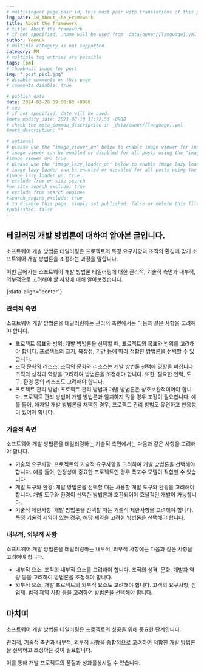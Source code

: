 ```yaml
---
# multilingual page pair id, this must pair with translations of this page. (This name must be unique)
lng_pair: id_About_The_Framework
title: About the framework
# title: About the framework
# if not specified, .name will be used from _data/owner/[language].yml
author: Yeonuk
# multiple category is not supported
category: PM
# multiple tag entries are possible
tags: [pm]
# thumbnail image for post
img: ":post_pic1.jpg"
# disable comments on this page
# comments_disable: true

# publish date
date: 2024-03-28 09:00:00 +0900
# seo
# if not specified, date will be used.
#meta_modify_date: 2021-08-10 11:32:53 +0900
# check the meta_common_description in _data/owner/[language].yml
#meta_description: ""

# optional
# please use the "image_viewer_on" below to enable image viewer for individual pages or posts (_posts/ or [language]/_posts folders).
# image viewer can be enabled or disabled for all posts using the "image_viewer_posts: true" setting in _data/conf/main.yml.
#image_viewer_on: true
# please use the "image_lazy_loader_on" below to enable image lazy loader for individual pages or posts (_posts/ or [language]/_posts folders).
# image lazy loader can be enabled or disabled for all posts using the "image_lazy_loader_posts: true" setting in _data/conf/main.yml.
#image_lazy_loader_on: true
# exclude from on site search
#on_site_search_exclude: true
# exclude from search engines
#search_engine_exclude: true
# to disable this page, simply set published: false or delete this file
#published: false
---
```


<!-- outline-start -->

## 테일러링 개발 방법론에 대하여 알아본 글입니다.

소프트웨어 개발 방법론 테일러링은 프로젝트의 특정 요구사항과 조직의 환경에 맞게 소프트웨어 개발 방법론을 조정하는 과정을 말합니다.

이번 글에서는 소프트웨어 개발 방법론 테일러링에 대한 관리적, 기술적 측면과 내부적, 외부적으로 고려해야 할 사항에 대해 알아보겠습니다.

{:data-align="center"}

<!-- outline-end -->

### 관리적 측면

소프트웨어 개발 방법론을 테일러링하는 관리적 측면에서는 다음과 같은 사항을 고려해야 합니다.

- 프로젝트 목표와 범위: 개발 방법론을 선택할 때, 프로젝트의 목표와 범위를 고려해야 합니다. 프로젝트의 크기, 복잡성, 기간 등에 따라 적합한 방법론을 선택할 수 있습니다.
- 조직 문화와 리소스: 조직의 문화와 리소스는 개발 방법론 선택에 영향을 미칩니다. 조직의 성격과 역량을 고려하여 방법론을 조정해야 합니다. 또한, 필요한 인력, 도구, 환경 등의 리소스도 고려해야 합니다.
- 프로젝트 관리 방법: 프로젝트 관리 방법과 개발 방법론은 상호보완적이어야 합니다. 프로젝트 관리 방법이 개발 방법론과 일치하지 않을 경우 조정이 필요합니다. 예를 들어, 애자일 개발 방법론을 채택한 경우, 프로젝트 관리 방법도 유연하고 반응성이 있어야 합니다.

### 기술적 측면

소프트웨어 개발 방법론을 테일러링하는 기술적 측면에서는 다음과 같은 사항을 고려해야 합니다.

- 기술적 요구사항: 프로젝트의 기술적 요구사항을 고려하여 개발 방법론을 선택해야 합니다. 예를 들어, 안정성이 중요한 프로젝트인 경우 폭포수 모델이 적합할 수 있습니다.
- 개발 도구와 환경: 개발 방법론을 선택할 때는 사용할 개발 도구와 환경을 고려해야 합니다. 개발 도구와 환경이 선택한 방법론과 호환되어야 효율적인 개발이 가능합니다.
- 기술적 제한사항: 개발 방법론을 선택할 때는 기술적 제한사항을 고려해야 합니다. 특정 기술적 제약이 있는 경우, 해당 제약을 고려한 방법론을 선택해야 합니다.

### 내부적, 외부적 사항

소프트웨어 개발 방법론을 테일러링하는 내부적, 외부적 사항에는 다음과 같은 사항을 고려해야 합니다.

- 내부적 요소: 조직의 내부적 요소를 고려해야 합니다. 조직의 성격, 문화, 개발자 역량 등을 고려하여 방법론을 조정해야 합니다.
- 외부적 요소: 개발 프로젝트의 외부적 요소도 고려해야 합니다. 고객의 요구사항, 산업제, 법적 제약 사항 등을 고려하여 방법론을 선택해야 합니다.

## 마치며

소프트웨어 개발 방법론 테일러링은 프로젝트의 성공을 위해 중요한 단계입니다.

관리적, 기술적 측면과 내부적, 외부적 사항을 종합적으로 고려하여 적합한 개발 방법론을 선택하고 조정하는 것이 필요합니다.

이를 통해 개발 프로젝트의 품질과 성과를상시킬 수 있습니다.
